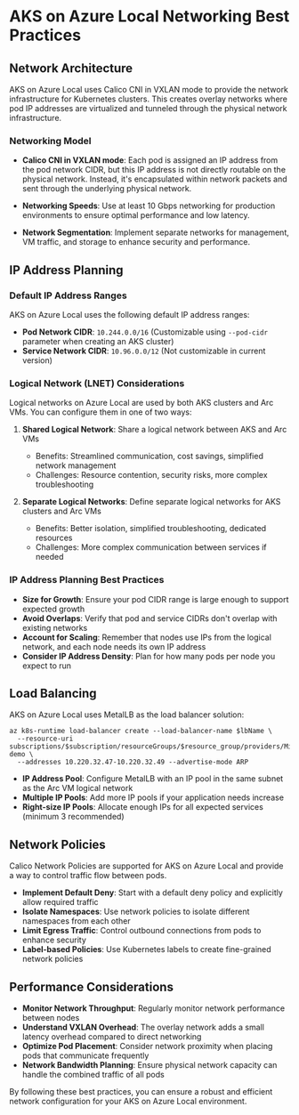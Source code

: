 # AKS on Azure Local Networking Best Practices

## Network Architecture

AKS on Azure Local uses Calico CNI in VXLAN mode to provide the network infrastructure for Kubernetes clusters. This creates overlay networks where pod IP addresses are virtualized and tunneled through the physical network infrastructure.

### Networking Model

- **Calico CNI in VXLAN mode**: Each pod is assigned an IP address from the pod network CIDR, but this IP address is not directly routable on the physical network. Instead, it's encapsulated within network packets and sent through the underlying physical network.

- **Networking Speeds**: Use at least 10 Gbps networking for production environments to ensure optimal performance and low latency.
  
- **Network Segmentation**: Implement separate networks for management, VM traffic, and storage to enhance security and performance.

## IP Address Planning

### Default IP Address Ranges

AKS on Azure Local uses the following default IP address ranges:

- **Pod Network CIDR**: `10.244.0.0/16` (Customizable using `--pod-cidr` parameter when creating an AKS cluster)
- **Service Network CIDR**: `10.96.0.0/12` (Not customizable in current version)

### Logical Network (LNET) Considerations

Logical networks on Azure Local are used by both AKS clusters and Arc VMs. You can configure them in one of two ways:

1. **Shared Logical Network**: Share a logical network between AKS and Arc VMs
   - Benefits: Streamlined communication, cost savings, simplified network management
   - Challenges: Resource contention, security risks, more complex troubleshooting

2. **Separate Logical Networks**: Define separate logical networks for AKS clusters and Arc VMs
   - Benefits: Better isolation, simplified troubleshooting, dedicated resources
   - Challenges: More complex communication between services if needed

### IP Address Planning Best Practices

- **Size for Growth**: Ensure your pod CIDR range is large enough to support expected growth
- **Avoid Overlaps**: Verify that pod and service CIDRs don't overlap with existing networks
- **Account for Scaling**: Remember that nodes use IPs from the logical network, and each node needs its own IP address
- **Consider IP Address Density**: Plan for how many pods per node you expect to run

## Load Balancing

AKS on Azure Local uses MetalLB as the load balancer solution:

```azurecli
az k8s-runtime load-balancer create --load-balancer-name $lbName \
  --resource-uri subscriptions/$subscription/resourceGroups/$resource_group/providers/Microsoft.Kubernetes/connectedClusters/metallb-demo \
  --addresses 10.220.32.47-10.220.32.49 --advertise-mode ARP
```

- **IP Address Pool**: Configure MetalLB with an IP pool in the same subnet as the Arc VM logical network
- **Multiple IP Pools**: Add more IP pools if your application needs increase
- **Right-size IP Pools**: Allocate enough IPs for all expected services (minimum 3 recommended)

## Network Policies

Calico Network Policies are supported for AKS on Azure Local and provide a way to control traffic flow between pods.

- **Implement Default Deny**: Start with a default deny policy and explicitly allow required traffic
- **Isolate Namespaces**: Use network policies to isolate different namespaces from each other
- **Limit Egress Traffic**: Control outbound connections from pods to enhance security
- **Label-based Policies**: Use Kubernetes labels to create fine-grained network policies

## Performance Considerations

- **Monitor Network Throughput**: Regularly monitor network performance between nodes
- **Understand VXLAN Overhead**: The overlay network adds a small latency overhead compared to direct networking
- **Optimize Pod Placement**: Consider network proximity when placing pods that communicate frequently
- **Network Bandwidth Planning**: Ensure physical network capacity can handle the combined traffic of all pods

By following these best practices, you can ensure a robust and efficient network configuration for your AKS on Azure Local environment.
